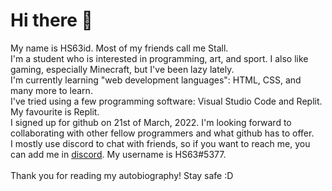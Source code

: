 # Hi there 👋
<!DOCTYPE html>
<html>
  <body>
    My name is HS63id. Most of my friends call me Stall.
    <br> I'm a student who is interested in programming, art, and sport. I also like gaming, especially Minecraft, but I've been lazy lately.
    <br> I'm currently learning "web development languages": HTML, CSS, and many more to learn. 
    <br> I've tried using a few programming software: Visual Studio Code and Replit. My favourite is Replit. 
    <br> I signed up for github on 21st of March, 2022. I'm looking forward to collaborating with other fellow programmers and what github has to offer.
    <br> I mostly use discord to chat with friends, so if you want to reach me, you can add me in <a href="https://discord.com/channels/@me">discord</a>. My username is HS63#5377.
    <br>
    <br> Thank you for reading my autobiography! Stay safe :D
  </body>
</html>
